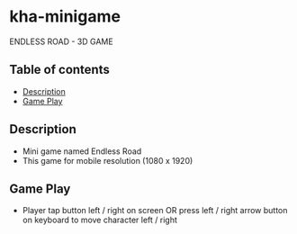 # kha-minigame
ENDLESS ROAD - 3D GAME
<Mini Game at Onechain>

## Table of contents
* [Description](#description)
* [Game Play](#game-play)

## Description
* Mini game named Endless Road
* This game for mobile resolution (1080 x 1920)

## Game Play
* Player tap button left / right on screen OR press left / right arrow button on keyboard to move character left / right
